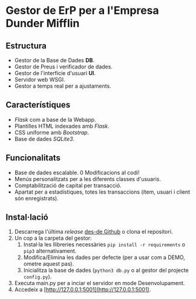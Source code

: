 # Gestor de ErP per a l'Empresa Dunder Mifflin

## Estructura
- Gestor de la Base de Dades **DB**.
- Gestor de Preus i verificador de dades.
- Gestor de l'interfície d'usuari **UI**.
- Servidor web WSGI.
- Gestor a temps real per a ajustaments.

## Característiques
- *Flask* com a base de la Webapp.
- Plantilles HTML indexades amb *Flask*.
- CSS uniforme amb *Bootstrap*.
- Base de dades *SQLite3*.


## Funcionalitats
- Base de dades escalable. 0 Modificacions al codi!
- Menús personalitzats per a les diferents classes d'usuaris.
- Comptabilització de capital per transacció.
- Apartat per a estadístiques, totes les transaccions (ítem, usuari i client són enregistrats).

## Instal·lació
1. Descarrega l'última *release* [des-de Github](https://github.com/pgiuli/dunder-mifflin/releases) o clona el repositori.
2. Un cop a la carpeta del gestor:
   1. Instal·la les llibreries necessàries `pip install -r requirements` o `pip3` alternativament.
   2. Modifica/Elimina les dades per defecte (per a usar com a DEMO, ometre aquest pas).
   3. Inicialitza la base de dades (`python3 db.py` o al gestor del projecte `config.py`).
4. Executa main.py per a inciar el servidor en mode Desenvolupament.
5. Accedeix a [http://127.0.0.1:5001](http://127.0.0.1:5001).
